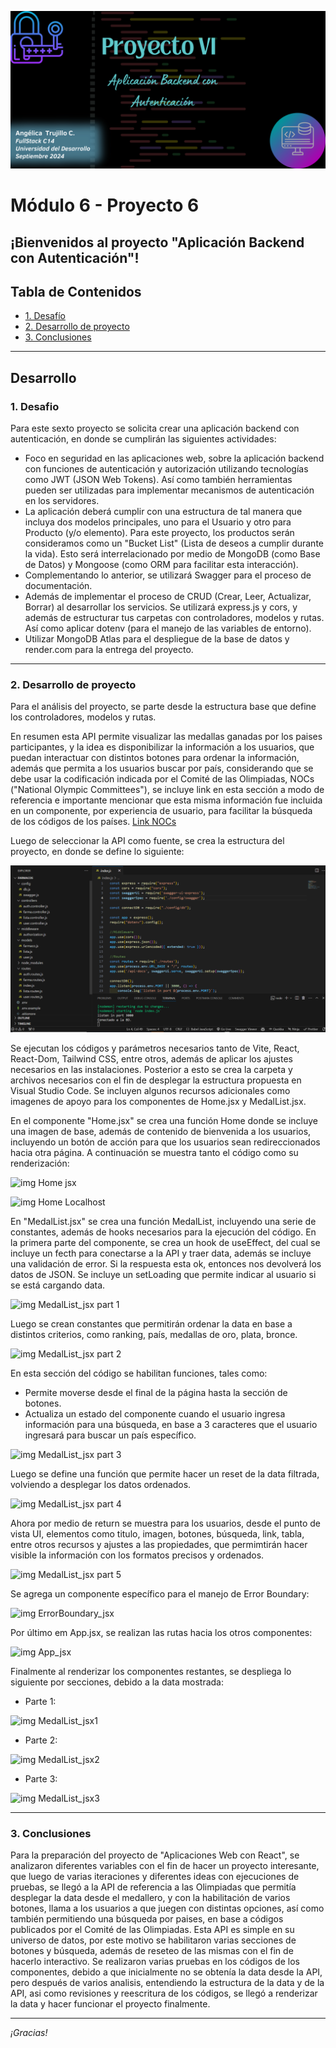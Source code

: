 ![Banner](./images/Banner_ppal.png)
# Módulo 6 - Proyecto 6
## ¡Bienvenidos al proyecto "Aplicación Backend con Autenticación"!

## Tabla de Contenidos
* [1. Desafío](#1-Desafío)
* [2. Desarrollo de proyecto](#2-Desarrollo-de-proyecto)
* [3. Conclusiones](#3-Conclusiones)

****
## Desarrollo

### 1. Desafio
 Para este sexto proyecto se solicita crear una aplicación backend con autenticación, en donde se cumplirán las siguientes actividades:
 - Foco en seguridad en las aplicaciones web, sobre la aplicación backend con funciones de autenticación y autorización utilizando tecnologías como JWT (JSON Web Tokens). Así como también herramientas pueden ser utilizadas para implementar mecanismos de autenticación en los servidores.
 - La aplicación deberá cumplir con una estructura de tal manera que incluya dos modelos principales, uno para el Usuario y otro para Producto (y/o elemento). Para este proyecto, los productos serán consideramos como un "Bucket List" (Lista de deseos a cumplir durante la vida). Esto será interrelacionado por medio de MongoDB (como Base de Datos) y Mongoose (como ORM para facilitar esta interacción).
 - Complementando lo anterior, se utilizará Swagger para el proceso de documentación.
 - Además de implementar el proceso de CRUD (Crear, Leer, Actualizar, Borrar) al desarrollar los servicios. Se utilizará express.js y cors, y además de estructurar tus carpetas con controladores, modelos y rutas. Así como aplicar dotenv (para el manejo de las variables de entorno).
 - Utilizar MongoDB Atlas para el despliegue de la base de datos y render.com para la entrega del proyecto.

  ****

### 2. Desarrollo de proyecto
 Para el análisis del proyecto, se parte desde la estructura base que define los controladores, modelos y rutas. 
 
 En resumen esta API permite visualizar las medallas ganadas por los paises participantes, y la idea es disponibilizar la información a los usuarios, que puedan interactuar con distintos botones para ordenar la información, además que permita a los usuarios buscar 
 por país, considerando que se debe usar la codificación indicada por el Comité de las Olimpiadas,  NOCs ("National Olympic Committees"), se incluye link en esta sección a modo de referencia e importante mencionar que esta misma información fue incluida en un 
 componente, por experiencia de usuario, para facilitar la búsqueda de los códigos de los países.
 [Link NOCs](https://en.wikipedia.org/wiki/List_of_IOC_country_codes#Current_NOCs)

 Luego de seleccionar la API como fuente, se crea la estructura del proyecto, en donde se define lo siguiente:

 ![img estructuraa proyecto](./images/EstructuraProyecto.png)

 Se ejecutan los códigos y parámetros necesarios tanto de Vite, React, React-Dom, Tailwind CSS, entre otros, además de aplicar los ajustes necesarios en las instalaciones. 
 Posterior a esto se crea la carpeta y archivos necesarios con el fin de desplegar la 
 estructura propuesta en Visual Studio Code. Se incluyen algunos recursos adicionales como imagenes de apoyo para los componentes de Home.jsx y MedalList.jsx.

 En el componente "Home.jsx" se crea una función Home donde se incluye una imagen de base, además de contenido de bienvenida a los usuarios, incluyendo un botón de acción para que los usuarios sean redireccionados hacia otra página. A continuación se muestra tanto 
 el código como su renderización:

 ![img Home jsx](./images/Home_jsx.png)

 ![img Home Localhost](./images/Home_Localhost.png)

  En "MedalList.jsx" se crea una función MedalList, incluyendo una serie de constantes, además de hooks necesarios para la ejecución del código. En la primera parte del componente, se crea un hook de useEffect, del cual se incluye un fecth para conectarse a la API 
  y traer data, además se incluye una validación de error. Si la respuesta esta ok, entonces nos devolverá los datos de JSON. 
  Se incluye un setLoading que permite indicar al usuario si se está cargando data.

  ![img MedalList_jsx part 1](./images/MedalList_jsx1.png)

  Luego se crean constantes que permitirán ordenar la data en base a distintos criterios, como ranking, país, medallas de oro, plata, bronce. 

  ![img MedalList_jsx part 2](./images/MedalList_jsx2.png)

  En esta sección del código se habilitan funciones, tales como:
  - Permite moverse desde el final de la página hasta la sección de botones.
  - Actualiza un estado del componente cuando el usuario ingresa información para una búsqueda, en base a 3 caracteres que el usuario ingresará para buscar un país específico.

  ![img MedalList_jsx part 3](./images/MedalList_jsx3.png)

  Luego se define una función que permite hacer un reset de la data filtrada, volviendo a desplegar los datos ordenados.

  ![img MedalList_jsx part 4](./images/MedalList_jsx4.png)

   Ahora por medio de return se muestra para los usuarios, desde el punto de vista UI, elementos como titulo, imagen, botones, búsqueda, link, tabla, entre otros recursos y ajustes a las propiedades, que permimtirán hacer visible la información con los formatos 
   precisos y ordenados.

  ![img MedalList_jsx part 5](./images/MedalList_jsx5.png)

  Se agrega un componente específico para el manejo de Error Boundary:

  ![img ErrorBoundary_jsx](./images/ErrorBoundary_jsx.png)

  Por último em App.jsx, se realizan las rutas hacia los otros componentes:

  ![img App_jsx](./images/App_jsx.png)

  Finalmente al renderizar los componentes restantes, se despliega lo siguiente por secciones, debido a la data mostrada:
  
  - Parte 1:
    
  ![img MedalList_jsx1](./images/MedalList_Localhost_1.png)

  - Parte 2:
    
  ![img MedalList_jsx2](./images/MedalList_Localhost_2.png)

  - Parte 3:
      
  ![img MedalList_jsx3](./images/MedalList_Localhost_3.png)
  
  ****

  ### 3. Conclusiones
 Para la preparación del proyecto de "Aplicaciones Web con React", se analizaron diferentes variables con el fin de hacer un proyecto interesante, que luego de varias iteraciones y diferentes ideas con ejecuciones de pruebas, se llegó a la API de referencia a las 
 Olimpiadas que permitía desplegar la data desde el medallero, y con la habilitación de varios botones, llama a los usuarios a que juegen con distintas opciones, así como también permitiendo una búsqueda por paises, en base a códigos publicados por el Comité de las 
 Olimpiadas. 
 Esta API es simple en su universo de datos, por este motivo se habilitaron varias secciones de botones y búsqueda, además de reseteo de las mismas con el fin de hacerlo interactivo.
 Se realizaron varias pruebas en los códigos de los componentes, debido a que inicialmente no se obtenía la data desde la API, pero después de varios analisis, entendiendo la estructura de la data y de la API, asi como revisiones y reescritura de los códigos, se 
 llegó a renderizar la data y hacer funcionar el proyecto finalmente.

  ****
*¡Gracias!*
